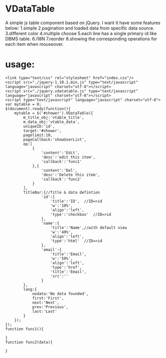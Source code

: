 VDataTable
==========

A simple js table component based on jQuery.
I want it have some features below:
1.simple
2.pagination and loaded data from specific data source.
3.different color
4.multiple choose
5.each line has a single primary id like DBMS table.
6.i18N
7.reorder
8.showing the corresponding operations for each item when mouseover.


usage:
==========
    <link type="text/css" rel="stylesheet" href="index.css"/>
    <script src="./jquery-1.10.1.min.js" type="text/javascript" language="javascript" charset="utf-8"></script>
    <script src="./jquery.vdatatable.js" type="text/javascript" language="javascript" charset="utf-8"></script>
    <script type="text/javascript" language="javascript" charset="utf-8">
	var mytable = 0;
	$(document).ready(function(){
		mytable = $('#shower').VDataTable({
			m_title_obj:'vtable_title',
			m_data_obj:'vtable_data',
			uniqueID:'id',
			target:'#shower',
			pagelimit:10,
			pageCallback:'showUserList',
			op:[
				{
					'content':'Edit',
					'desc':'edit this item',
					'callback':'func1'
				},{
					'content':'Del',
					'desc':'Delete this item',
					'callback':'func2'
				}
			],
			TitleBar:{//Title & data defintion
					'id':{
						'title':'ID',  //ID=>id 
						'w':'10%',
						'align':'left',
						'type':'checkbox'  //ID=>id 
					},
					'name':{
						'title':'Name',//with default view
						'w':'40%',
						'align':'left',
						'type':'html'  //ID=>id 
					},
					'email':{
						'title':'Email',
						'w':'50%',
						'align':'left',
						'type':'href',
						'title':'Email',
						'src':''
					}
			},
			lang:{
				nodata:'No data founded',
				first:'First',
				next:'Next',
				prev:'Previous',
				last:'Last'
			}
		});
	});
	function func1(){

	}
	function func2(data){
		
	}